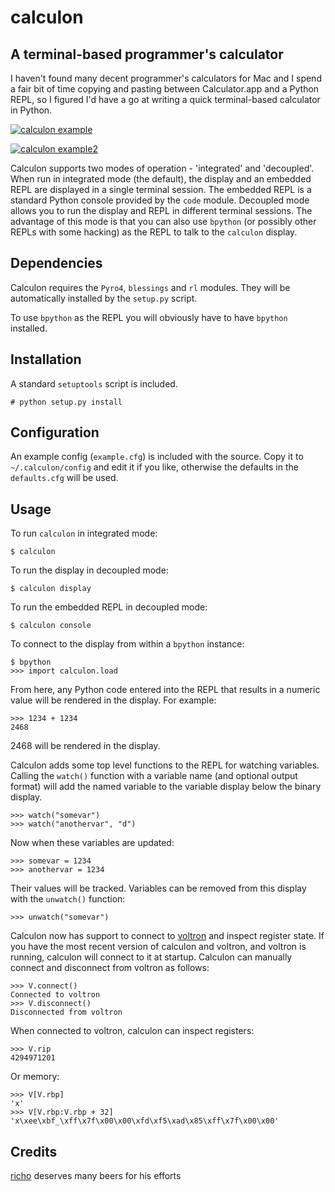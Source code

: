 calculon
========

A terminal-based programmer's calculator
----------------------------------------

I haven't found many decent programmer's calculators for Mac and I spend a fair bit of time copying and pasting between Calculator.app and a Python REPL, so I figured I'd have a go at writing a quick terminal-based calculator in Python.

[![calculon example](http://i.imgur.com/SkWdnld.png)](#example)

[![calculon example2](http://ho.ax/posts/2013/10/calculon_wide.png)](#example2)

Calculon supports two modes of operation - 'integrated' and 'decoupled'. When run in integrated mode (the default), the display and an embedded REPL are displayed in a single terminal session. The embedded REPL is a standard Python console provided by the `code` module. Decoupled mode allows you to run the display and REPL in different terminal sessions. The advantage of this mode is that you can also use `bpython` (or possibly other REPLs with some hacking) as the REPL to talk to the `calculon` display.

Dependencies
------------

Calculon requires the `Pyro4`, `blessings` and `rl` modules. They will be automatically installed by the `setup.py` script.

To use `bpython` as the REPL you will obviously have to have `bpython` installed.

Installation
------------

A standard `setuptools` script is included.

    # python setup.py install


Configuration
-------------

An example config (`example.cfg`) is included with the source. Copy it to `~/.calculon/config` and edit it if you like, otherwise the defaults in the `defaults.cfg` will be used.

Usage
-----

To run `calculon` in integrated mode:

	$ calculon

To run the display in decoupled mode:

	$ calculon display

To run the embedded REPL in decoupled mode:

	$ calculon console

To connect to the display from within a `bpython` instance:

	$ bpython
	>>> import calculon.load

From here, any Python code entered into the REPL that results in a numeric value will be rendered in the display. For example:

	>>> 1234 + 1234
	2468

2468 will be rendered in the display.

Calculon adds some top level functions to the REPL for watching variables. Calling the `watch()` function with a variable name (and optional output format) will add the named variable to the variable display below the binary display.

	>>> watch("somevar")
	>>> watch("anothervar", "d")

Now when these variables are updated:

	>>> somevar = 1234
	>>> anothervar = 1234

Their values will be tracked. Variables can be removed from this display with the `unwatch()` function:

	>>> unwatch("somevar")

Calculon now has support to connect to [voltron](https://github.com/snarez/voltron) and inspect register state. If you have the most recent version of calculon and voltron, and voltron is running, calculon will connect to it at startup. Calculon can manually connect and disconnect from voltron as follows:

	>>> V.connect()
	Connected to voltron
	>>> V.disconnect()
	Disconnected from voltron

When connected to voltron, calculon can inspect registers:

	>>> V.rip
	4294971201

Or memory:

    >>> V[V.rbp]
    'x'
    >>> V[V.rbp:V.rbp + 32]
    'x\xee\xbf_\xff\x7f\x00\x00\xfd\xf5\xad\x85\xff\x7f\x00\x00'


Credits
-------
[richo](https://github.com/richo) deserves many beers for his efforts
